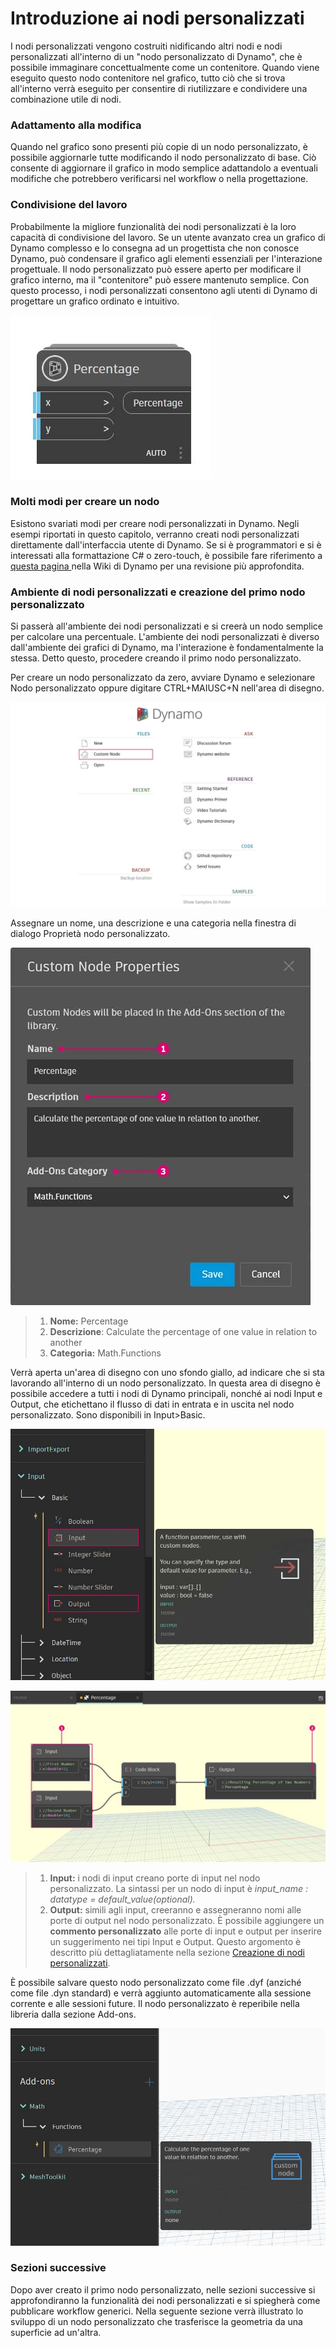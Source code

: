 # Introduzione ai nodi personalizzati

I nodi personalizzati vengono costruiti nidificando altri nodi e nodi personalizzati all'interno di un "nodo personalizzato di Dynamo", che è possibile immaginare concettualmente come un contenitore. Quando viene eseguito questo nodo contenitore nel grafico, tutto ciò che si trova all'interno verrà eseguito per consentire di riutilizzare e condividere una combinazione utile di nodi.

### Adattamento alla modifica

Quando nel grafico sono presenti più copie di un nodo personalizzato, è possibile aggiornarle tutte modificando il nodo personalizzato di base. Ciò consente di aggiornare il grafico in modo semplice adattandolo a eventuali modifiche che potrebbero verificarsi nel workflow o nella progettazione.

### Condivisione del lavoro

Probabilmente la migliore funzionalità dei nodi personalizzati è la loro capacità di condivisione del lavoro. Se un utente avanzato crea un grafico di Dynamo complesso e lo consegna ad un progettista che non conosce Dynamo, può condensare il grafico agli elementi essenziali per l'interazione progettuale. Il nodo personalizzato può essere aperto per modificare il grafico interno, ma il "contenitore" può essere mantenuto semplice. Con questo processo, i nodi personalizzati consentono agli utenti di Dynamo di progettare un grafico ordinato e intuitivo.

![](<../images/6-1/1/custom node intro - work sharing 01.jpg>)

### Molti modi per creare un nodo

Esistono svariati modi per creare nodi personalizzati in Dynamo. Negli esempi riportati in questo capitolo, verranno creati nodi personalizzati direttamente dall'interfaccia utente di Dynamo. Se si è programmatori e si è interessati alla formattazione C# o zero-touch, è possibile fare riferimento a [questa pagina ](https://github.com/DynamoDS/Dynamo/wiki/How-To-Create-Your-Own-Nodes)nella Wiki di Dynamo per una revisione più approfondita.

### Ambiente di nodi personalizzati e creazione del primo nodo personalizzato

Si passerà all'ambiente dei nodi personalizzati e si creerà un nodo semplice per calcolare una percentuale. L'ambiente dei nodi personalizzati è diverso dall'ambiente dei grafici di Dynamo, ma l'interazione è fondamentalmente la stessa. Detto questo, procedere creando il primo nodo personalizzato.

Per creare un nodo personalizzato da zero, avviare Dynamo e selezionare Nodo personalizzato oppure digitare CTRL+MAIUSC+N nell'area di disegno.

![](<../images/6-1/1/custom node intro - custom node environment 01.jpg>)

Assegnare un nome, una descrizione e una categoria nella finestra di dialogo Proprietà nodo personalizzato.

![](<../images/6-1/1/custom node intro - custom node environment 02.jpg>)

> 1. **Nome:** Percentage
> 2. **Descrizione**: Calculate the percentage of one value in relation to another
> 3. **Categoria:** Math.Functions

Verrà aperta un'area di disegno con uno sfondo giallo, ad indicare che si sta lavorando all'interno di un nodo personalizzato. In questa area di disegno è possibile accedere a tutti i nodi di Dynamo principali, nonché ai nodi Input e Output, che etichettano il flusso di dati in entrata e in uscita nel nodo personalizzato. Sono disponibili in Input>Basic.

![](<../images/6-1/1/custom node intro - custom node environment 03.jpg>)

![](<../images/6-1/1/custom node intro - custom node environment 04.jpg>)

> 1. **Input:** i nodi di input creano porte di input nel nodo personalizzato. La sintassi per un nodo di input è _input\_name : datatype = default\_value(optional)._
> 2. **Output:** simili agli input, creeranno e assegneranno nomi alle porte di output nel nodo personalizzato. È possibile aggiungere un **commento personalizzato** alle porte di input e output per inserire un suggerimento nei tipi Input e Output. Questo argomento è descritto più dettagliatamente nella sezione [Creazione di nodi personalizzati](2-creating.md).

È possibile salvare questo nodo personalizzato come file .dyf (anziché come file .dyn standard) e verrà aggiunto automaticamente alla sessione corrente e alle sessioni future. Il nodo personalizzato è reperibile nella libreria dalla sezione Add-ons.

![](<../images/6-1/1/custom node intro - custom node environment 05.jpg>)

### Sezioni successive

Dopo aver creato il primo nodo personalizzato, nelle sezioni successive si approfondiranno la funzionalità dei nodi personalizzati e si spiegherà come pubblicare workflow generici. Nella seguente sezione verrà illustrato lo sviluppo di un nodo personalizzato che trasferisce la geometria da una superficie ad un'altra.
